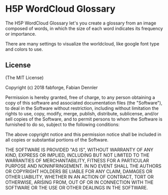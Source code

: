 H5P WordCloud Glossary
=========================

The H5P WordCloud Glossary let's you create a glossary from an image composed of words,
in which the size of each word indicates its frequency or importance.

There are many settings to visualize the worldcloud, like google font type and colors to use.

## License

(The MIT License)

Copyright (c) 2018 fabforge, Fabian Dennler

Permission is hereby granted, free of charge, to any person obtaining a copy of this software and associated documentation files (the "Software"), to deal in the Software without restriction, including without limitation the rights to use, copy, modify, merge, publish, distribute, sublicense, and/or sell copies of the Software, and to permit persons to whom the Software is furnished to do so, subject to the following conditions:

The above copyright notice and this permission notice shall be included in all copies or substantial portions of the Software.

THE SOFTWARE IS PROVIDED "AS IS", WITHOUT WARRANTY OF ANY KIND, EXPRESS OR IMPLIED, INCLUDING BUT NOT LIMITED TO THE WARRANTIES OF MERCHANTABILITY, FITNESS FOR A PARTICULAR PURPOSE AND NONINFRINGEMENT. IN NO EVENT SHALL THE AUTHORS OR COPYRIGHT HOLDERS BE LIABLE FOR ANY CLAIM, DAMAGES OR OTHER LIABILITY, WHETHER IN AN ACTION OF CONTRACT, TORT OR OTHERWISE, ARISING FROM, OUT OF OR IN CONNECTION WITH THE SOFTWARE OR THE USE OR OTHER DEALINGS IN THE SOFTWARE.